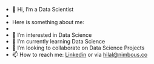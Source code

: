 - 👋 Hi, I’m a Data Scientist
- 
- Here is something about me:
- 
- 👀 I’m interested in Data Science
- 🌱 I’m currently learning Data Science
- 👯 I’m looking to collaborate on Data Science Projects
- 📫 How to reach me: [Linkedin](https://www.linkedin.com/in/hilal-goksal/) or via hilal@nimbous.co 

<!---
HilalGOKSAL/HilalGOKSAL is a ✨ special ✨ repository because its `README.md` (this file) appears on your GitHub profile.
You can click the Preview link to take a look at your changes.
--->
